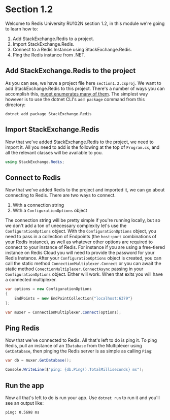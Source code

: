 # Section 1.2

Welcome to Redis University RU102N section 1.2, in this module we're going to learn how to:

1. Add StackExchange.Redis to a project.
2. Import StackExchange.Redis.
3. Connect to a Redis Instance using StackExchange.Redis.
4. Ping the Redis instance from .NET.

## Add StackExchange.Redis to the project

As you can see, we have a project file here `section1.2.csproj`. We want to add StackExchange.Redis to this project. There's a number of ways you can accomplish this, [nuget enumerates many of them](https://www.nuget.org/packages/StackExchange.Redis). The simplest way however is to use the dotnet CLI's `add package` command from this directory:

```
dotnet add package StackExchange.Redis
```

## Import StackExchange.Redis

Now that we've added StackExchange.Redis to the project, we need to import it. All you need to add is the following at the top of `Program.cs`, and all the relevant classes will be available to you.

```cs
using StackExchange.Redis;
```

## Connect to Redis

Now that we've added Redis to the project and imported it, we can go about connecting to Redis. There are two ways to connect.

1. With a connection string
2. With a `ConfigurationOptions` object 

The connection string will be pretty simple if you're running locally, but so we don't add a ton of unecessary complexity let's use the `ConfigurationOptions` object. With the `ConfigurationOptions` object, you need to pass in a collection of Endpoints (the `host:port` combinations of your Redis instance), as well as whatever other options are required to connect to your instance of Redis. For instance if you are using a free-tiered instance on Redis Cloud you will need to provide the password for your Redis Instance. After your `ConfigurationOptions` object is created, you can call the static method `ConnectionMultiplexer.Connect` or you can await the static method `ConectionMultiplexer.ConnectAsync` passing in your `ConfigurationOptions` object. Either will work. When that exits you will have a connected multiplexer.

```cs
var options = new ConfigurationOptions
{
    EndPoints = new EndPointCollection{"localhost:6379"}
};

var muxer = ConnectionMultiplexer.Connect(options);
```


## Ping Redis

Now that we've connected to Redis. All that's left to do is ping it. To ping Redis, pull an instance of an `IDatabase` from the Multiplexer using `GetDatabase`, then pinging the Redis server is as simple as calling `Ping`:

```cs
var db = muxer.GetDatabase();

Console.WriteLine($"ping: {db.Ping().TotalMilliseconds} ms");
```

## Run the app

Now all that's left to do is run your app. Use `dotnet run` to run it and you'll see an output like:

```
ping: 0.5698 ms
```